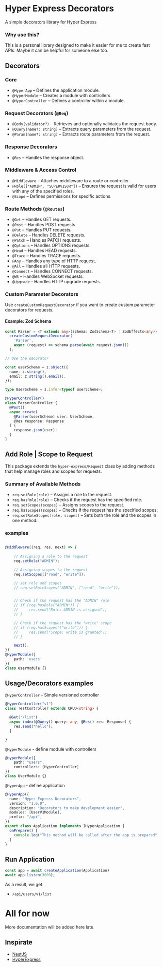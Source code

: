 # Hyper Express Decorators  
A simple decorators library for Hyper Express  

### Why use this?  
This is a personal library designed to make it easier for me to create fast APIs. Maybe it can be helpful for someone else too.  
## Decorators  

### Core  
- `@HyperApp` – Defines the application module.  
- `@HyperModule` – Creates a module with controllers.  
- `@HyperController` – Defines a controller within a module.  

### Request Decorators (`@Req`)  
- `@Body(validator?)` – Retrieves and optionally validates the request body.  
- `@Query(name?: string)` – Extracts query parameters from the request.  
- `@Param(name?: string)` – Extracts route parameters from the request.  

### Response Decorators  
- `@Res` – Handles the response object.  

### Middleware & Access Control  
- `@Middleware` – Attaches middleware to a route or controller.  
- `@Role(["ADMIN", "SUPERVISOR"])` – Ensures the request is valid for users with any of the specified roles.  
- `@Scope` – Defines permissions for specific actions.  

### Route Methods (`@Routes`)  
- `@Get` – Handles GET requests.  
- `@Post` – Handles POST requests.  
- `@Put` – Handles PUT requests.  
- `@Delete` – Handles DELETE requests.  
- `@Patch` – Handles PATCH requests.  
- `@Options` – Handles OPTIONS requests.  
- `@Head` – Handles HEAD requests.  
- `@Trace` – Handles TRACE requests.  
- `@Any` – Handles any type of HTTP request.  
- `@All` – Handles all HTTP requests.  
- `@Connect` – Handles CONNECT requests.  
- `@WS` – Handles WebSocket requests.  
- `@Upgrade` – Handles HTTP upgrade requests.  

### Custom Parameter Decorators  
Use `createCustomRequestDecorator` if you want to create custom parameter decorators for requests.

#### Example: Zod Schema

```typescript
const Parser = <T extends any>(schema: ZodSchema<T> | ZodEffects<any>) =>
  createCustomRequestDecorator(
    'Parser',
    async (request) => schema.parse(await request.json())
  );

// Use the decorator

const userScheme = z.object({
  name: z.string(),
  email: z.string().email(),
});

type UserScheme = z.infer<typeof userScheme>;

@HyperController()
class ParserController {
  @Post()
  async create(
    @Parser(userScheme) user: UserScheme,
    @Res response: Response
  ) {
    response.json(user);
  }
}
```

## Add Role | Scope to Request

This package extends the `hyper-express/Request` class by adding methods that help manage roles and scopes for requests.

### Summary of Available Methods
- `req.setRole(role)` – Assigns a role to the request.
- `req.hasRole(role)` – Checks if the request has the specified role.
- `req.setScopes(scopes)` – Assigns scopes to the request.
- `req.hasScopes(scopes)` – Checks if the request has the specified scopes.
- `req.setRoleScopes(role, scopes)` – Sets both the role and the scopes in one method.


### examples

```typescript

@Middleware((req, res, next) => {
    
    // Assigning a role to the request
    req.setRole("ADMIN");

    // Assigning scopes to the request
    req.setScopes(["read", "write"]);

    // set role and scopes
    // req.setRoleScopes("ADMIN", ["read", "write"]);


    // Check if the request has the "ADMIN" role
    // if (req.hasRole("ADMIN")) {
    //     res.send("Role: ADMIN is assigned");
    // }

    // Check if the request has the "write" scope
    // if (req.hasScopes(["write"])) {
    //     res.send("Scope: write is granted");
    // }

    next();
})
@HyperModule({
    path: 'users'
})
class UserModule {}

```

## Usage/Decorators examples

`@HyperController` - Simple versioned controller
```typescript
@HyperController("v1")
class TestController extends CRUD<string> {

  @Get("/list")
  async index(@Query() query: any, @Res() res: Response) {
    res.send("hello");
  }

}
```

`@HyperModule` - define module with controllers 
```typescript
@HyperModule({
    path: "users",
    controllers: [HyperController]
})
class UserModule {}
```



`@HyperApp` - define application
```typescript
@HyperApp({
  name: "Hyper Express Decorators",
  version: "1.0.0",
  description: "Decorators to make development easier",
  modules: [UserV1Module],
  prefix: "/api",
})
export class Application implements IHyperApplication {
  onPrepare() {
    console.log("This method will be called after the app is prepared");
  }
}
```

## Run Application
```typescript
const app = await createApplication(Application)
await app.listen(3000);

```

As a result, we get:

- `/api/users/v1/list`


# All for now
More documentation will be added here late.
## Inspirate

 - [NestJS](https://github.com/nestjs/nest)
 - [HyperExpress](https://github.com/kartikk221/hyper-express)

